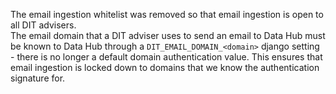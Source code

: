 The email ingestion whitelist was removed so that email ingestion is open to
all DIT advisers.  
The email domain that a DIT adviser uses to send an email to Data Hub must be 
known to Data Hub through a `DIT_EMAIL_DOMAIN_<domain>` django setting -
there is no longer a default domain authentication value. This ensures that 
email ingestion is locked down to domains that we know the authentication
signature for.

